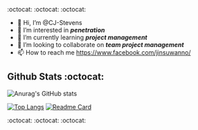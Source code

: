 :octocat: :octocat: :octocat:
- 👋 Hi, I’m @CJ-Stevens
- 👀 I’m interested in **_penetration_**
- 🌱 I’m currently learning **_project management_**
- 💞️ I’m looking to collaborate on **_team project management_**
- 📫 How to reach me https://www.facebook.com/jinsuwanno/

## Github Stats :octocat:

![Anurag's GitHub stats](https://github-readme-stats.vercel.app/api?username=CJ-Stevens&show_icons=true&theme=radical)

[![Top Langs](https://github-readme-stats.vercel.app/api/top-langs/?username=CJ-Stevens&langs_count=8)](https://github.com/anuraghazra/github-readme-stats)
[![Readme Card](https://github-readme-stats.vercel.app/api/pin/?username=CJ-STevens&repo=github-readme-stats)](https://github.com/anuraghazra/github-readme-stats)


:octocat: :octocat: :octocat:
<!---
CJ-Stevens/Chenchira is a ✨ special ✨ repository because its `README.md` (this file) appears on your GitHub profile.
You can click the Preview link to take a look at your changes.
--->

